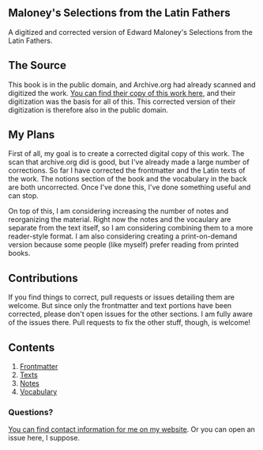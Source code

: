 ## Maloney's Selections from the Latin Fathers

A digitized and corrected version of Edward Maloney's Selections from the Latin Fathers.

## The Source

This book is in the public domain, and Archive.org had already scanned and digitized the work. [You can find their copy of this work here](https://archive.org/details/selectionsfromla00malorich), and their digitization was the basis for all of this. This corrected version of their digitization is therefore also in the public domain.

## My Plans

First of all, my goal is to create a corrected digital copy of this work. The scan that archive.org did is good, but I've already made a large number of corrections. So far I have corrected the frontmatter and the Latin texts of the work. The notions section of the book and the vocabulary in the back are both uncorrected. Once I've done this, I've done something useful and can stop.

On top of this, I am considering increasing the number of notes and reorganizing the material. Right now the notes and the vocaulary are separate from the text itself, so I am considering combining them to a more reader-style format. I am also considering creating a print-on-demand version because some people (like myself) prefer reading from printed books.

## Contributions

If you find things to correct, pull requests or issues detailing them are welcome. But since only the frontmatter and text portions have been corrected, please don't open issues for the other sections. I am fully aware of the issues there. Pull requests to fix the other stuff, though, is welcome!

## Contents

1. [Frontmatter](/maloney-selections-from-the-latin-fathers/original/frontmatter)
2. [Texts](/maloney-selections-from-the-latin-fathers/original/text)
3. [Notes](/maloney-selections-from-the-latin-fathers/original/notes)
4. [Vocabulary](/maloney-selections-from-the-latin-fathers/original/vocabulary)

### Questions?

[You can find contact information for me on my website](http://ericsowell.com/contact). Or you can open an issue here, I suppose.
